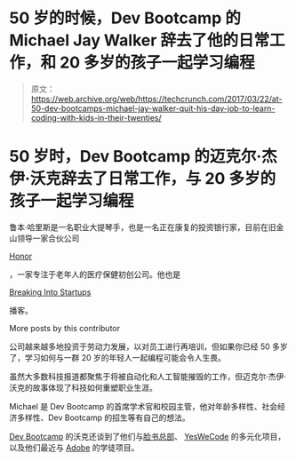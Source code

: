 # 50 岁的时候，Dev Bootcamp 的 Michael Jay Walker 辞去了他的日常工作，和 20 多岁的孩子一起学习编程

> 原文：<https://web.archive.org/web/https://techcrunch.com/2017/03/22/at-50-dev-bootcamps-michael-jay-walker-quit-his-day-job-to-learn-coding-with-kids-in-their-twenties/>

# 50 岁时，Dev Bootcamp 的迈克尔·杰伊·沃克辞去了日常工作，与 20 多岁的孩子一起学习编程

鲁本·哈里斯是一名职业大提琴手，也是一名正在康复的投资银行家，目前在旧金山领导一家合伙公司

[Honor](https://web.archive.org/web/20230118123256/https://www.joinhonor.com/)

，一家专注于老年人的医疗保健初创公司。他也是

[Breaking Into Startups](https://web.archive.org/web/20230118123256/http://breakingintostartups.com/)

播客。

More posts by this contributor

公司越来越多地投资于劳动力发展，以对员工进行再培训，但如果你已经 50 多岁了，学习如何与一群 20 岁的年轻人一起编程可能会令人生畏。

虽然大多数科技报道都聚焦于将被自动化和人工智能摧毁的工作，但迈克尔·杰伊·沃克的故事体现了科技如何重塑职业生涯。

Michael 是 Dev Bootcamp 的首席学术官和校园主管，他对年龄多样性、社会经济多样性、Dev Bootcamp 的招生等有自己的想法。

[Dev Bootcamp](https://web.archive.org/web/20230118123256/https://www.facebook.com/devbootcamp/) 的沃克还谈到了他们与[脸书总部](https://web.archive.org/web/20230118123256/https://www.facebook.com/Facebook-HQ-166793820034304/)、 [YesWeCode](https://web.archive.org/web/20230118123256/https://www.facebook.com/yeswecode/) 的多元化项目，以及他们最近与 [Adobe](https://web.archive.org/web/20230118123256/https://www.facebook.com/Adobe/) 的学徒项目。
